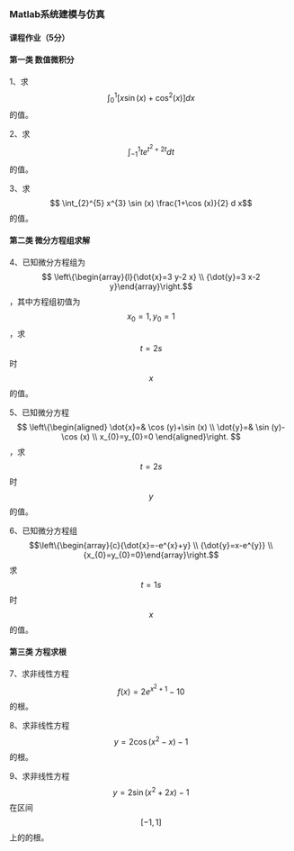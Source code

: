 ### Matlab系统建模与仿真

#### 课程作业（5分）

#### 第一类 数值微积分

1、求 $$ \int_{0}^{1}\left[x \sin (x)+\cos ^{2}(x)\right] d x $$的值。

2、求 $$\int_{-1}^{1} t e^{t^{2}+2 t} d t$$的值。

3、求 $$ \int_{2}^{5} x^{3} \sin (x) \frac{1+\cos (x)}{2} d x$$的值。

#### 第二类 微分方程组求解

4、已知微分方程组为$$
\left\{\begin{array}{l}{\dot{x}=3 y-2 x} \\ {\dot{y}=3 x-2 y}\end{array}\right.$$，其中方程组初值为$$ x_{0}=1, y_{0}=1 $$，求 $$ t=2s $$时$$x$$的值。

5、已知微分方程$$
\left\{\begin{aligned} \dot{x}=& \cos (y)+\sin (x) \\ \dot{y}=& \sin (y)-\cos (x) \\ x_{0}=y_{0}=0 \end{aligned}\right.
$$，求$$t=2s$$时$$y$$的值。

6、已知微分方程组$$\left\{\begin{array}{c}{\dot{x}=-e^{x}+y} \\ {\dot{y}=x-e^{y}} \\ {x_{0}=y_{0}=0}\end{array}\right.$$求$$t=1s$$时$$x$$的值。

#### 第三类 方程求根 

7、求非线性方程$$ f(x)=2 e^{x^{2}+1}-10 $$的根。

8、求非线性方程$$ y=2 \cos \left(x^{2}-x\right)-1 $$的根。

9、求非线性方程$$ y=2 \sin \left(x^{2}+2 x\right)-1$$在区间$$[-1,1]$$上的的根。


<script type="text/javascript" src="http://cdn.mathjax.org/mathjax/latest/MathJax.js?config=TeX-AMS-MML_HTMLorMML"> </script>
